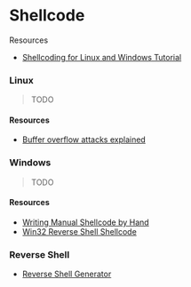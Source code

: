# Shellcode

Resources

* [Shellcoding for Linux and Windows Tutorial](https://www.vividmachines.com/shellcode/shellcode.html)

### Linux

> TODO

#### Resources

* [Buffer overflow attacks explained](https://www.coengoedegebure.com/buffer-overflow-attacks-explained)

### Windows

> TODO

#### Resources

* [Writing Manual Shellcode by Hand](https://www.exploit-db.com/docs/english/17065-manual-shellcode.pdf)
* [Win32 Reverse Shell Shellcode](https://h0mbre.github.io/Win32\_Reverse\_Shellcode)

### Reverse Shell

* [Reverse Shell Generator](https://www.revshells.com)
